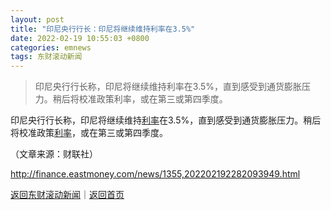 ```yaml
---
layout: post
title: "印尼央行行长：印尼将继续维持利率在3.5%"
date: 2022-02-19 10:55:03 +0800
categories: emnews
tags: 东财滚动新闻
---
```

> 印尼央行行长称，印尼将继续维持利率在3.5%，直到感受到通货膨胀压力。稍后将校准政策利率，或在第三或第四季度。

<p>印尼央行行长称，印尼将继续维持<span id="Info.344"><a href="http://data.eastmoney.com/cjsj/yhll.html" class="infokey">利率</a></span>在3.5%，直到感受到通货膨胀压力。稍后将校准政策<span id="Info.391"><a href="http://data.eastmoney.com/cjsj/yhll.html" class="infokey">利率</a></span>，或在第三或第四季度。</p><p class="em_media">（文章来源：财联社）</p>

<http://finance.eastmoney.com/news/1355,202202192282093949.html>

[返回东财滚动新闻](//finews.withounder.com/emnews/)｜[返回首页](//finews.withounder.com/)
